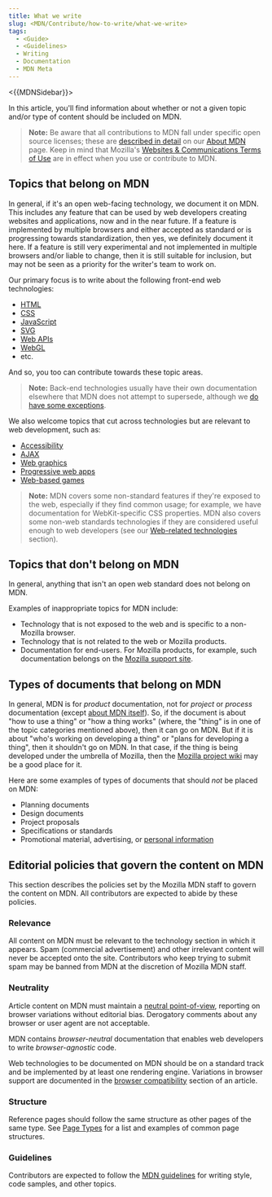```yaml
---
title: What we write
slug: <MDN/Contribute/how-to-write/what-we-write>
tags:
  - <Guide>
  - <Guidelines>
  - Writing
  - Documentation
  - MDN Meta
---
```

<{{MDNSidebar}}>

In this article, you'll find information about whether or not a given topic and/or type of content should be included on MDN.

> **Note:** Be aware that all contributions to MDN fall under specific open source licenses; these are [described in detail](/en-US/docs/MDN/About#copyrights_and_licenses) on our [About MDN](/en-US/docs/MDN/About) page. Keep in mind that Mozilla's [Websites & Communications Terms of Use](https://www.mozilla.org/en-US/about/legal/terms/mozilla/) are in effect when you use or contribute to MDN. <!--- links need to be revisited--->

## Topics that belong on MDN

In general, if it's an open web-facing technology, we document it on MDN. This includes any feature that can be used by web developers creating websites and applications, now and in the near future. If a feature is implemented by multiple browsers and either accepted as standard or is progressing towards standardization, then yes, we definitely document it here. If a feature is still very experimental and not implemented in multiple browsers and/or liable to change, then it is still suitable for inclusion, but may not be seen as a priority for the writer's team to work on.

Our primary focus is to write about the following front-end web technologies:

- [HTML](/en-US/docs/Web/HTML)
- [CSS](/en-US/docs/Web/CSS)
- [JavaScript](/en-US/docs/Web/JavaScript)
- [SVG](/en-US/docs/Web/SVG)
- [Web APIs](/en-US/docs/Web/API)
- [WebGL](/en-US/docs/Web/API/WebGL_API)
- etc.

And so, you too can contribute towards these topic areas.

> **Note:** Back-end technologies usually have their own documentation elsewhere that MDN does not attempt to supersede, although we [do have some exceptions](/en-US/docs/Learn/Server-side).

We also welcome topics that cut across technologies but are relevant to web development, such as:

- [Accessibility](/en-US/docs/Web/Accessibility)
- [AJAX](/en-US/docs/Web/Guide/AJAX)
- [Web graphics](/en-US/docs/Web/Guide/Graphics)
- [Progressive web apps](/en-US/docs/Web/Progressive_web_apps)
- [Web-based games](/en-US/docs/Games)

> **Note:** MDN covers some non-standard features if they're exposed to the web, especially if they find common usage; for example, we have documentation for WebKit-specific CSS properties. MDN also covers some non-web standards technologies if they are considered useful enough to web developers (see our [Web-related technologies](/en-US/docs/Related) section).

## Topics that don't belong on MDN

In general, anything that isn't an open web standard does not belong on MDN.

Examples of inappropriate topics for MDN include:

- Technology that is not exposed to the web and is specific to a non-Mozilla browser.
- Technology that is not related to the web or Mozilla products.
- Documentation for end-users. For Mozilla products, for example, such documentation belongs on the [Mozilla support site](https://support.mozilla.org).

## Types of documents that belong on MDN

In general, MDN is for _product_ documentation, not for _project_ or _process_ documentation (except [about MDN itself](/en-US/docs/MDN)). So, if the document is about "how to use a thing" or "how a thing works" (where, the "thing" is in one of the topic categories mentioned above), then it can go on MDN. But if it is about "who's working on developing a thing" or "plans for developing a thing", then it shouldn't go on MDN. In that case, if the thing is being developed under the umbrella of Mozilla, then the [Mozilla project wiki](https://wiki.mozilla.org/Main_Page) may be a good place for it.

Here are some examples of types of documents that should _not_ be placed on MDN:

- Planning documents
- Design documents
- Project proposals
- Specifications or standards
- Promotional material, advertising, or [personal information](#about_your_profile)

## Editorial policies that govern the content on MDN

This section describes the policies set by the Mozilla MDN staff to govern the content on MDN. All contributors are expected to abide by these policies.

### Relevance

All content on MDN must be relevant to the technology section in which it appears. Spam (commercial advertisement) and other irrelevant content will never be accepted onto the site. Contributors who keep trying to submit spam may be banned from MDN at the discretion of Mozilla MDN staff.

<!--- Outbound links to commercial sites that are relevant to the topic from which they are linked will be judged on a case-by-case basis. Their value in aiding web developers must outweigh the commercial benefit to the linked site. [need to add link to External Links guidelines]--->

### Neutrality

Article content on MDN must maintain a [neutral point-of-view](https://en.wikipedia.org/wiki/Wikipedia:Neutral_point_of_view), reporting on browser variations without editorial bias. Derogatory comments about any browser or user agent are not acceptable.

MDN contains _browser-neutral_ documentation that enables web developers to write _browser-agnostic_ code.

Web technologies to be documented on MDN should be on a standard track and be implemented by at least one rendering engine. Variations in browser support are documented in the [browser compatibility](/en-US/docs/MDN/Structures/Compatibility_tables) section of an article.

### Structure

Reference pages should follow the same structure as other pages of the same type. See [Page Types](/en-US/docs/MDN/Structures/Page_types) for a list and examples of common page structures. <!--- needs to be revisited--->

### Guidelines

Contributors are expected to follow the [MDN guidelines](/en-US/docs/MDN/Guidelines) for writing style, code samples, and other topics. <!--- needs to be revisited--->
